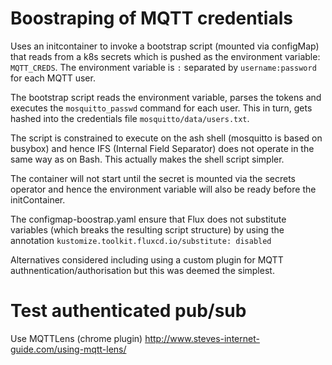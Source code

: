 
# Boostraping of MQTT credentials

Uses an initcontainer to invoke a bootstrap script (mounted via configMap) that reads from a k8s secrets which is pushed as the environment variable: `MQTT_CREDS`. The environment variable is `:` separated by `username:password` for each MQTT user. 

The bootstrap script reads the environment variable, parses the tokens and executes the `mosquitto_passwd` command for each user. This in turn, gets hashed into the credentials file `mosquitto/data/users.txt`.

The script is constrained to execute on the ash shell (mosquitto is based on busybox) and hence IFS (Internal Field Separator) does not operate in the same way as on Bash. This actually makes the shell script simpler.

The container will not start until the secret is mounted via the secrets operator and hence the environment variable will also be ready before the initContainer.

The configmap-boostrap.yaml ensure that Flux does not substitute variables (which breaks the resulting script structure) by using the annotation `kustomize.toolkit.fluxcd.io/substitute: disabled`

Alternatives considered including using a custom plugin for MQTT authnentication/authorisation but this was deemed the simplest.

# Test authenticated pub/sub

Use MQTTLens (chrome plugin) http://www.steves-internet-guide.com/using-mqtt-lens/

